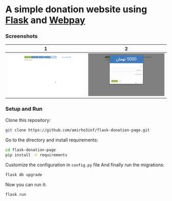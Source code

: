 # A simple donation website using [Flask](https://github.com/pallets/flask/) and [Webpay](https://github.com/amirho3inf/python-webpay/)

### Screenshots
|1|2|
|-|-|
|![](/screenshots/screenshot_1.png?raw=true)|![](/screenshots/screenshot_2.png?raw=true)|

### Setup and Run
Clone this repository: 
```bash 
git clone https://github.com/amirho3inf/flask-donation-page.git
```
Go to the directory and install requirements:
```bash 
cd flask-donation-page
pip install -r requirements
```
Customize the configuration in `config.py` file
And finally run the migrations:
```bash
flask db upgrade
```
Now you can run it:
```bash
flask run
```
